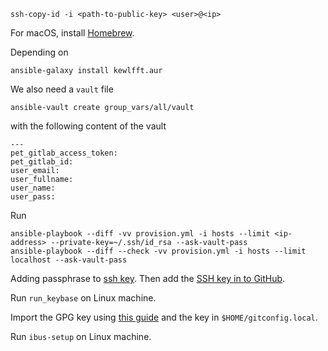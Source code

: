 
```
ssh-copy-id -i <path-to-public-key> <user>@<ip>
```

For macOS, install [Homebrew](https://brew.sh/).

Depending on

```
ansible-galaxy install kewlfft.aur
```

We also need a `vault` file 

```
ansible-vault create group_vars/all/vault
```

with the following  content of the vault

```
---
pet_gitlab_access_token:
pet_gitlab_id:
user_email:
user_fullname:
user_name:
user_pass:
```

Run

```
ansible-playbook --diff -vv provision.yml -i hosts --limit <ip-address> --private-key=~/.ssh/id_rsa --ask-vault-pass
ansible-playbook --diff --check -vv provision.yml -i hosts --limit localhost --ask-vault-pass
```

Adding passphrase to [ssh key](https://help.github.com/en/articles/working-with-ssh-key-passphrases#adding-or-changing-a-passphrase).
Then add the [SSH key in to GitHub](https://help.github.com/en/enterprise/2.15/user/articles/generating-a-new-ssh-key-and-adding-it-to-the-ssh-agent#adding-your-ssh-key-to-the-ssh-agent).

Run `run_keybase` on Linux machine.

Import the GPG key using [this guide](https://github.com/pstadler/keybase-gpg-github) and the key in `$HOME/gitconfig.local`.

Run `ibus-setup` on Linux machine.
